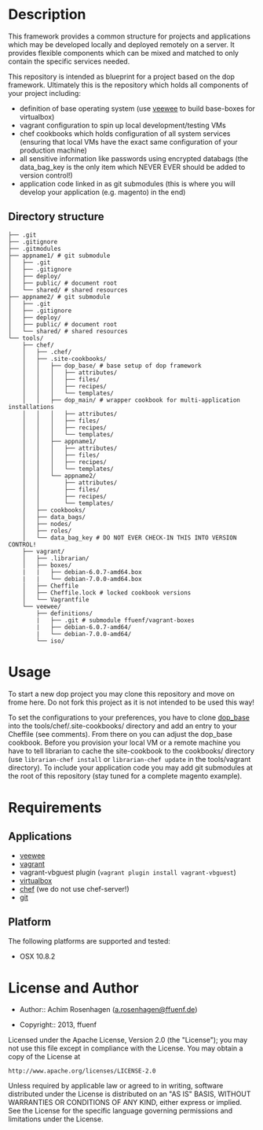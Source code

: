 Description
===========

This framework provides a common structure for projects and applications which may be developed locally and deployed remotely on a server.
It provides flexible components which can be mixed and matched to only contain the specific services needed.

This repository is intended as blueprint for a project based on the dop framework.
Ultimately this is the repository which holds all components of your project including:
* definition of base operating system (use [veewee](https://github.com/jedi4ever/veewee) to build base-boxes for virtualbox)
* vagrant configuration to spin up local development/testing VMs
* chef cookbooks which holds configuration of all system services (ensuring that local VMs have the exact same configuration of your production machine)
* all sensitive information like passwords using encrypted databags (the data_bag_key is the only item which NEVER EVER should be added to version control!)
* application code linked in as git submodules (this is where you will develop your application (e.g. magento) in the end)

Directory structure
---------
```
├── .git
├── .gitignore
├── .gitmodules
├── appname1/ # git submodule
│   ├── .git
│   ├── .gitignore
│   ├── deploy/
│   ├── public/ # document root
│   └── shared/ # shared resources
├── appname2/ # git submodule
│   ├── .git
│   ├── .gitignore
│   ├── deploy/
│   ├── public/ # document root
│   └── shared/ # shared resources
└── tools/
    ├── chef/
    │   ├── .chef/
    │   ├── .site-cookbooks/
    │   │   ├── dop_base/ # base setup of dop framework
    │   │   │   ├── attributes/
    │   │   │   ├── files/
    │   │   │   ├── recipes/
    │   │   │   └── templates/
    │   │   ├── dop_main/ # wrapper cookbook for multi-application installations
    │   │   │   ├── attributes/
    │   │   │   ├── files/
    │   │   │   ├── recipes/
    │   │   │   └── templates/
    │   │   ├── appname1/
    │   │   │   ├── attributes/
    │   │   │   ├── files/
    │   │   │   ├── recipes/
    │   │   │   └── templates/
    │   │   └── appname2/
    │   │       ├── attributes/
    │   │       ├── files/
    │   │       ├── recipes/
    │   │       └── templates/
    │   ├── cookbooks/
    │   ├── data_bags/
    │   ├── nodes/
    │   ├── roles/
    │   └── data_bag_key # DO NOT EVER CHECK-IN THIS INTO VERSION CONTROL!
    ├── vagrant/
    │   ├── .librarian/
    │   ├── boxes/
    |   |   ├── debian-6.0.7-amd64.box
    |   |   └── debian-7.0.0-amd64.box
    │   ├── Cheffile
    │   ├── Cheffile.lock # locked cookbook versions
    │   └── Vagrantfile
    └── veewee/
        ├── definitions/
        |   ├── .git # submodule ffuenf/vagrant-boxes
        |   ├── debian-6.0.7-amd64/
        |   └── debian-7.0.0-amd64/
        └── iso/
````

Usage
=====

To start a new dop project you may clone this repository and move on frome here.
Do not fork this project as it is not intended to be used this way!

To set the configurations to your preferences, you have to clone [dop_base](https://github.com/ffuenf/dop_base) into the tools/chef/.site-cookbooks/ directory and add an entry to your Cheffile (see comments). 
From there on you can adjust the dop_base cookbook. Before you provision your local VM or a remote machine you have to tell librarian to cache the site-cookbook to the cookbooks/ directory (use `librarian-chef install` or `librarian-chef update` in the tools/vagrant directory).
To include your application code you may add git submodules at the root of this repository (stay tuned for a complete magento example).

Requirements
============

Applications
---------

* [veewee](https://github.com/jedi4ever/veewee)
* [vagrant](http://vagrantup.com)
* vagrant-vbguest plugin (`vagrant plugin install vagrant-vbguest`)
* [virtualbox](https://www.virtualbox.org/)
* [chef](http://www.opscode.com/chef/) (we do not use chef-server!)
* [git](http://git-scm.com/)


Platform
--------

The following platforms are supported and tested:

* OSX 10.8.2

License and Author
==================

- Author:: Achim Rosenhagen (<a.rosenhagen@ffuenf.de>)

- Copyright:: 2013, ffuenf

Licensed under the Apache License, Version 2.0 (the "License");
you may not use this file except in compliance with the License.
You may obtain a copy of the License at

    http://www.apache.org/licenses/LICENSE-2.0

Unless required by applicable law or agreed to in writing, software
distributed under the License is distributed on an "AS IS" BASIS,
WITHOUT WARRANTIES OR CONDITIONS OF ANY KIND, either express or implied.
See the License for the specific language governing permissions and
limitations under the License.
